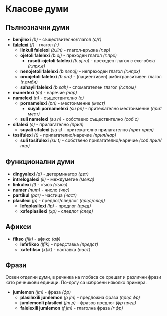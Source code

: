 <h1>Класове думи</h1>
<p>
</p>
<h2>Пълнозначни думи</h2>
<ul>
	<li><strong>benjilexi</strong> <em>(b)</em> - съществително/глагол <em>(с/г)</em></li>
	<li><strong><a href="./inharelexi.html#falelexili_klase">falelexi</a></strong> <em>(f)</em> - глагол <em>(г)</em>
		<ul>
			<li><strong>linkuli falelexi</strong> <em>(b.lin)</em> - глагол-връзка <em>(г.вр)</em></li>
			<li><strong>ojetoli falelexi</strong> <em>(b.oj)</em> - преходен глагол <em>(г.прх)</em>
				<ul>
					<li><strong>rusoti-ojetoli falelexi</strong> <em>(b.oj.ru)</em> - преходен глагол с ехо-обект
						<em>(г.прх.е)</em>
					</li>
				</ul>
			</li>
			<li><strong>nenojetoli falelexi</strong> <em>(b.nenoj)</em> - непреходен глагол <em>(г.нпрх)</em></li>
			<li><strong>oroojetoli falelexi</strong> <em>(b.oro)</em> - (пациентивен) амбитранзитивен глагол
				<em>(г.амби)</em></li>
			<li><strong>sahayli falelexi</strong> <em>(b.sah)</em> - спомагателен глагол <em>(г.спом)</em></li>
		</ul>
	</li>
	<li><strong>manerlexi</strong> <em>(m)</em> - наречие <em>(нар)</em></li>
	<li><strong>namelexi</strong> <em>(n)</em> - съществително <em>(с)</em>
		<ul>
			<li><strong>pornamelexi</strong> <em>(pn)</em> - местоимение <em>(мест)</em>
				<ul>
					<li><strong>suyali pornamelexi</strong> <em>(su pn)</em> - притежателно местоимение <em>(прит
							мест)</em>
					</li>
				</ul>
			</li>
			<li><strong>suli namelexi</strong> <em>(su n)</em> - собствено съществително <em>(соб с)</em></li>
		</ul>
	</li>
	<li><strong>sifalexi</strong> <em>(s)</em> - прилагателно <em>(прил)</em>
		<ul>
			<li><strong>suyali sifalexi</strong> <em>(su s)</em> - притежателно прилагателно <em>(прит прил)</em></li>
		</ul>
	</li>
	<li><strong>tosifulexi</strong> <em>(t)</em> - прилагателно/наречие <em>(прил/нар)</em>
		<ul>
			<li><strong>suli tosifulexi</strong> <em>(su t)</em> - собствено прилагателно/наречие <em>(соб
					прил/нар)</em></li>
		</ul>
	</li>
</ul>
<h2>Функционални думи</h2>
<ul>
	<li><strong>dingyalexi</strong> <em>(d)</em> - детерминатор <em>(дет)</em></li>
	<li><strong>intrelogalexi</strong> <em>(il)</em> - междуметие <em>(межд)</em></li>
	<li><strong>linkulexi</strong> <em>(l)</em> - съюз <em>(съюз)</em></li>
	<li><strong>numer</strong> <em>(num)</em> - число <em>(чис)</em></li>
	<li><strong>partikul</strong> <em>(par)</em> - частица <em>(част)</em></li>
	<li><strong>plasilexi</strong> <em>(p)</em> - предлог/следлог <em>(пред/след)</em>
		<ul>
			<li><strong>lefeplasilexi</strong> <em>(lp)</em> - предлог <em>(пред)</em></li>
			<li><strong>xafeplasilexi</strong> <em>(xp)</em> - следлог <em>(след)</em></li>
		</ul>
	</li>
</ul>
<h2>Афикси</h2>
<ul>
	<li><strong>fikso</strong> <em>(fik)</em> - афикс <em>(аф)</em>
		<ul>
			<li><strong>lefefikso</strong> <em>(lfik)</em> - представка <em>(предст)</em></li>
			<li><strong>xafefikso</strong> <em>(xfik)</em> - наставка <em>(наст)</em></li>
		</ul>
	</li>
</ul>
<h2>Фрази</h2>
<p>Освен отделни думи, в речника на глобаса се срещат и различни фрази като речникови единици. По-долу са изброени
	няколко примера. </p>
<ul>
	<li><strong>jumlemon</strong> <em>(jm)</em> - фраза <em>(фр)</em>
		<ul>
			<li><strong>plasilexili jumlemon</strong> <em>(p jm)</em> - предложна фраза <em>(пред фр)</em></li>
			<li><strong>jumlemonli plasilexi</strong> <em>(jm p)</em> - фразов предлог <em>(фр пред)</em></li>
			<li><strong>falelexili jumlemon</strong> <em>(f jm)</em> - глаголна фраза <em>(г фр)</em></li>
		</ul>
	</li>
</ul>
<p></p>
